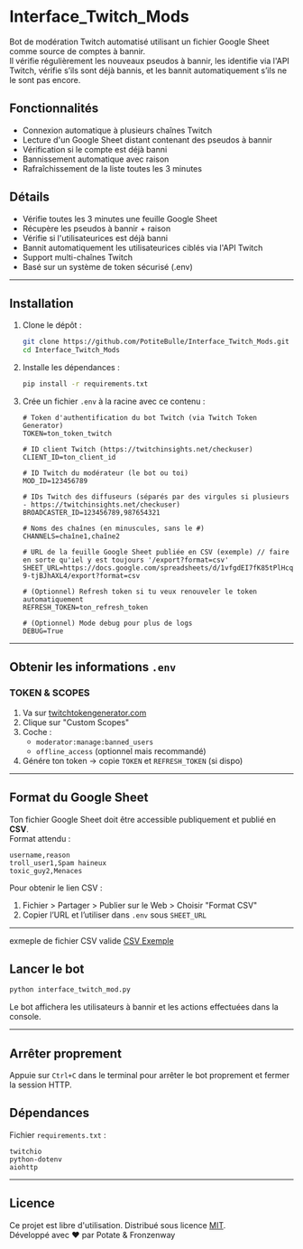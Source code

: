 # Interface_Twitch_Mods

Bot de modération Twitch automatisé utilisant un fichier Google Sheet comme source de comptes à bannir.<br>
Il vérifie régulièrement les nouveaux pseudos à bannir, les identifie via l'API Twitch, vérifie s’ils sont déjà bannis, et les bannit automatiquement s’ils ne le sont pas encore.

## Fonctionnalités

- Connexion automatique à plusieurs chaînes Twitch
- Lecture d'un Google Sheet distant contenant des pseudos à bannir
- Vérification si le compte est déjà banni
- Bannissement automatique avec raison
- Rafraîchissement de la liste toutes les 3 minutes


## Détails
- Vérifie toutes les 3 minutes une feuille Google Sheet
- Récupère les pseudos à bannir + raison
- Vérifie si l'utilisateurices est déjà banni
- Bannit automatiquement les utilisateurices ciblés via l'API Twitch
- Support multi-chaînes Twitch
- Basé sur un système de token sécurisé (.env)

---

## Installation

1. Clone le dépôt :
   ```bash
   git clone https://github.com/PotiteBulle/Interface_Twitch_Mods.git
   cd Interface_Twitch_Mods
   ```

2. Installe les dépendances :
   ```bash
   pip install -r requirements.txt
   ```

3. Crée un fichier `.env` à la racine avec ce contenu :

   ```env
   # Token d'authentification du bot Twitch (via Twitch Token Generator)
   TOKEN=ton_token_twitch

   # ID client Twitch (https://twitchinsights.net/checkuser)
   CLIENT_ID=ton_client_id

   # ID Twitch du modérateur (le bot ou toi)
   MOD_ID=123456789

   # IDs Twitch des diffuseurs (séparés par des virgules si plusieurs - https://twitchinsights.net/checkuser)
   BROADCASTER_ID=123456789,987654321

   # Noms des chaînes (en minuscules, sans le #)
   CHANNELS=chaîne1,chaîne2

   # URL de la feuille Google Sheet publiée en CSV (exemple) // faire en sorte qu'iel y est toujours '/export?format=csv'
   SHEET_URL=https://docs.google.com/spreadsheets/d/1vfgdEI7fK85tPlHcqTv41ocK3ejIYCi-9-tjBJhAXL4/export?format=csv

   # (Optionnel) Refresh token si tu veux renouveler le token automatiquement
   REFRESH_TOKEN=ton_refresh_token

   # (Optionnel) Mode debug pour plus de logs
   DEBUG=True
   ```

---

## Obtenir les informations `.env`

### TOKEN & SCOPES

1. Va sur [twitchtokengenerator.com](https://twitchtokengenerator.com/)
2. Clique sur "Custom Scopes"
3. Coche :
   - `moderator:manage:banned_users`
   - `offline_access` (optionnel mais recommandé)
4. Génére ton token → copie `TOKEN` et `REFRESH_TOKEN` (si dispo)

---

## Format du Google Sheet

Ton fichier Google Sheet doit être accessible publiquement et publié en **CSV**.  
Format attendu :

```
username,reason
troll_user1,Spam haineux
toxic_guy2,Menaces
```

Pour obtenir le lien CSV :
1. Fichier > Partager > Publier sur le Web > Choisir "Format CSV"
2. Copier l’URL et l’utiliser dans `.env` sous `SHEET_URL`

---

exmeple de fichier CSV valide [CSV Exemple](https://docs.google.com/spreadsheets/d/1vfgdEI7fK85tPlHcqTv41ocK3ejIYCi-9-tjBJhAXL4/edit?usp=sharing)

## Lancer le bot

```bash
python interface_twitch_mod.py
```

Le bot affichera les utilisateurs à bannir et les actions effectuées dans la console.

---

## Arrêter proprement

Appuie sur `Ctrl+C` dans le terminal pour arrêter le bot proprement et fermer la session HTTP.


## Dépendances

Fichier `requirements.txt` :
```
twitchio
python-dotenv
aiohttp
```

---

## Licence

Ce projet est libre d'utilisation. Distribué sous licence [MIT](https://github.com/PotiteBulle/Interface_Twitch_Mods/blob/main/LICENSE).  
Développé avec ❤️ par Potate & Fronzenway
